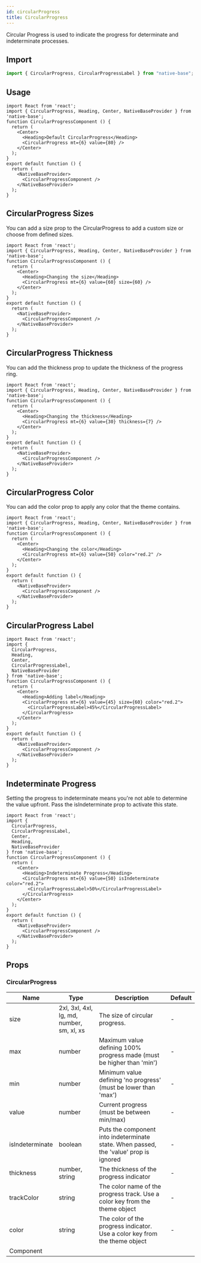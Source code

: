 ```yaml
---
id: circularProgress
title: CircularProgress
---
```


Circular Progress is used to indicate the progress for determinate and indeterminate processes.

## Import

```jsx
import { CircularProgress, CircularProgressLabel } from "native-base";
```

## Usage

```SnackPlayer name=CircularProgress%20Usage
import React from 'react';
import { CircularProgress, Heading, Center, NativeBaseProvider } from 'native-base';
function CircularProgressComponent () {
  return (
    <Center>
      <Heading>Default CircularProgress</Heading>
      <CircularProgress mt={6} value={80} />
    </Center>
  );
}
export default function () {
  return (
    <NativeBaseProvider>
      <CircularProgressComponent />
    </NativeBaseProvider>
  );
}
```

## CircularProgress Sizes

You can add a size prop to the CircularProgress to add a custom size or choose from defined sizes.

```SnackPlayer name=CircularProgress%20Sizes
import React from 'react';
import { CircularProgress, Heading, Center, NativeBaseProvider } from 'native-base';
function CircularProgressComponent () {
  return (
    <Center>
      <Heading>Changing the size</Heading>
      <CircularProgress mt={6} value={60} size={60} />
    </Center>
  );
}
export default function () {
  return (
    <NativeBaseProvider>
      <CircularProgressComponent />
    </NativeBaseProvider>
  );
}
```

## CircularProgress Thickness

You can add the thickness prop to update the thickness of the progress ring.

```SnackPlayer name=CircularProgress%20Thickness
import React from 'react';
import { CircularProgress, Heading, Center, NativeBaseProvider } from 'native-base';
function CircularProgressComponent () {
  return (
    <Center>
      <Heading>Changing the thickness</Heading>
      <CircularProgress mt={6} value={30} thickness={7} />
    </Center>
  );
}
export default function () {
  return (
    <NativeBaseProvider>
      <CircularProgressComponent />
    </NativeBaseProvider>
  );
}
```

## CircularProgress Color

You can add the color prop to apply any color that the theme contains.

```SnackPlayer name=CircularProgress%20Color
import React from 'react';
import { CircularProgress, Heading, Center, NativeBaseProvider } from 'native-base';
function CircularProgressComponent () {
  return (
    <Center>
      <Heading>Changing the color</Heading>
      <CircularProgress mt={6} value={50} color="red.2" />
    </Center>
  );
}
export default function () {
  return (
    <NativeBaseProvider>
      <CircularProgressComponent />
    </NativeBaseProvider>
  );
}
```

## CircularProgress Label

```SnackPlayer name=CircularProgress%20Label
import React from 'react';
import {
  CircularProgress,
  Heading,
  Center,
  CircularProgressLabel,
  NativeBaseProvider
} from 'native-base';
function CircularProgressComponent () {
  return (
    <Center>
      <Heading>Adding label</Heading>
      <CircularProgress mt={6} value={45} size={60} color="red.2">
        <CircularProgressLabel>45%</CircularProgressLabel>
      </CircularProgress>
    </Center>
  );
}
export default function () {
  return (
    <NativeBaseProvider>
      <CircularProgressComponent />
    </NativeBaseProvider>
  );
}
```

## Indeterminate Progress

Setting the progress to indeterminate means you're not able to determine the value upfront. Pass the isIndeterminate prop to activate this state.

```SnackPlayer name=CircularProgress%20Indeterminate Progress
import React from 'react';
import {
  CircularProgress,
  CircularProgressLabel,
  Center,
  Heading,
  NativeBaseProvider
} from 'native-base';
function CircularProgressComponent () {
  return (
    <Center>
      <Heading>Indeterminate Progress</Heading>
      <CircularProgress mt={6} value={50} isIndeterminate color="red.2">
        <CircularProgressLabel>50%</CircularProgressLabel>
      </CircularProgress>
    </Center>
  );
}
export default function () {
  return (
    <NativeBaseProvider>
      <CircularProgressComponent />
    </NativeBaseProvider>
  );
}
```

## Props

### CircularProgress

| Name            | Type                                      | Description                                                                           | Default |
| --------------- | ----------------------------------------- | ------------------------------------------------------------------------------------- | ------- |
| size            | 2xl, 3xl, 4xl, lg, md, number, sm, xl, xs | The size of circular progress.                                                        | -       |
| max             | number                                    | Maximum value defining 100% progress made (must be higher than 'min')                 | -       |
| min             | number                                    | Minimum value defining 'no progress' (must be lower than 'max')                       | -       |
| value           | number                                    | Current progress (must be between min/max)                                            | -       |
| isIndeterminate | boolean                                   | Puts the component into indeterminate state. When passed, the 'value' prop is ignored | -       |
| thickness       | number, string                            | The thickness of the progress indicator                                               | -       |
| trackColor      | string                                    | The color name of the progress track. Use a color key from the theme object           | -       |
| color           | string                                    | The color of the progress indicator. Use a color key from the theme object            | -       |
| Component       |                                           |                                                                                       |         |
